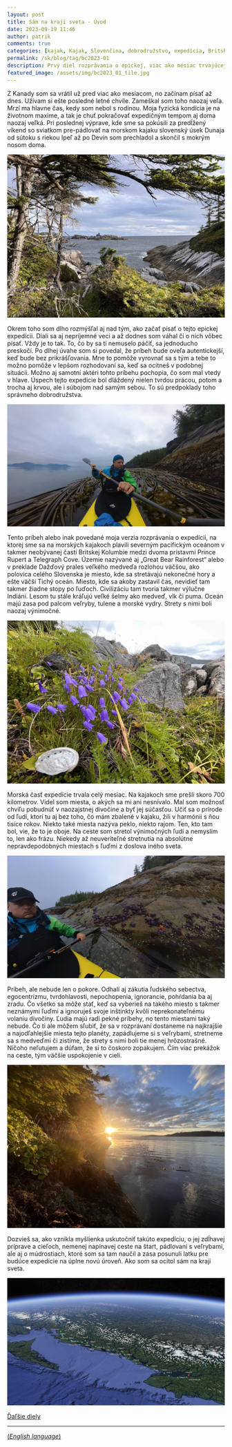 ```yaml
---
layout: post
title: Sám na kraji sveta - Úvod
date: 2023-09-19 11:46
author: patrik
comments: true
categories: [kajak, Kajak, Slovenčina, dobrodružstvo, expedícia, Britská Kolumbia, Kanada, medveď, tuleň, veľryba, outdoor]
permalink: /sk/blog/tag/bc2023-01
description: Prvý diel rozprávania o epickej, viac ako mesiac trvajúcej expedícii, na ktorej sme sa na morských kajakoch plavili severným Tichým oceánom v takmer neobývanej časti Britskej Kolumbie. Územie zvané Dažďový prales veľkého medveďa s rozlohou väčšou ako polovica celého Slovenska, sa mi stal na čas domovom.
featured_image: /assets/img/bc2023_01_tile.jpg
---
```

Z Kanady som sa vrátil už pred viac ako mesiacom, no začínam písať až dnes. Užívam si ešte posledné letné chvíle. Zameškal som toho naozaj veľa. Mrzí ma hlavne čas, kedy som nebol s rodinou. Moja fyzická kondícia je na životnom maxime, a tak je chuť pokračovať expedičným tempom aj doma naozaj veľká. Pri poslednej výprave, kde sme sa pokúsili za predĺžený víkend so sviatkom pre-pádlovať na morskom kajaku slovenský úsek Dunaja od sútoku s riekou Ipeľ až po Devín som prechladol a skončil s mokrým nosom doma.

![](/assets/img/IMG_5197.jpeg)

Okrem toho som dlho rozmýšľal aj nad tým, ako začať písať o tejto epickej expedícii. Diali sa aj nepríjemné veci a až dodnes som váhal či o nich vôbec písať. Vždy je to tak. To, čo by sa ti nemuselo páčiť, sa jednoducho preskočí. Po dlhej úvahe som si povedal, že príbeh bude oveľa autentickejší, keď bude bez prikrášľovania. Mne to pomôže vyrovnať sa s tým a tebe to možno pomôže v lepšom rozhodovaní sa, keď sa ocitneš v podobnej situácii. Možno aj samotní aktéri tohto príbehu pochopia, čo som mal vtedy v hlave. Úspech tejto expedície bol dláždený nielen tvrdou prácou, potom a trocha aj krvou, ale i súbojom nad samým sebou. To sú predpoklady toho správneho dobrodružstva.

![](/assets/img/IMG_094535.jpeg)

Tento príbeh alebo inak povedané moja verzia rozprávania o expedícii, na ktorej sme sa na morských kajakoch plavili severným pacifickým oceánom v takmer neobývanej časti Britskej Kolumbie medzi dvoma prístavmi Prince Rupert a Telegraph Cove. Územie nazývané aj „Great Bear Rainforest“ alebo v preklade Dažďový prales veľkého medveďa rozlohou väčšou, ako polovica celého Slovenska je miesto, kde sa stretávajú nekonečné hory a ešte väčší Tichý oceán. Miesto,  kde sa akoby zastavil čas, nevidieť tam takmer žiadne stopy po ľuďoch. Civilizáciu tam tvoria takmer výlučne Indiáni. Lesom tu stále kráľujú veľké šelmy ako medveď, vlk či puma. Oceán majú zasa pod palcom veľryby, tulene a morské vydry. Strety s nimi boli naozaj výnimočné.

![](/assets/img/IMG_4942.jpeg)

Morská časť expedície trvala celý mesiac. Na kajakoch sme prešli skoro 700 kilometrov. Videl som miesta, o akých sa mi ani nesnívalo. Mal som možnosť chvíľu pobudnúť v naozajstnej divočine a byť jej súčasťou. Učiť sa o prírode od ľudí, ktorí tu aj bez toho, čo mám zbalené v kajaku, žili v harmónii s ňou tisíce rokov. Niekto také miesta nazýva peklo, niekto rajom. Ten, kto tam bol, vie, že to je oboje. Na ceste som stretol výnimočných ľudí a nemyslím to, len ako frázu. Niekedy až neuveriteľné stretnutia na absolútne nepravdepodobných miestach s ľuďmi z doslova iného sveta.   

![](/assets/img/IMG_082508.jpeg)

Príbeh, ale nebude len o pokore. Odhalí aj zákutia ľudského sebectva, egocentrizmu, tvrdohlavosti, nepochopenia, ignorancie, pohŕdania ba aj zradu. Čo všetko sa môže stať, keď sa vyberieš na takého miesto s takmer neznámymi ľuďmi a ignoruješ svoje inštinkty kvôli neprekonateľnému volaniu divočiny. Ľudia majú radi pekné príbehy, no tento miestami taký nebude. Čo ti ale môžem sľubiť, že sa v rozprávaní dostaneme na najkrajšie a najodľahlejšie miesta tejto planéty, zapádlujeme si s veľrybami, stretneme sa s medveďmi či zistíme, že strety s nimi boli tie menej hrôzostrašné. Ničoho neľutujem a dúfam, že si to čoskoro zopakujem. Čím viac prekážok na ceste, tým väčšie uspokojenie v cieli. 

![](/assets/img/IMG_5509.jpeg)

Dozvieš sa, ako vznikla myšlienka uskutočniť takúto expedíciu, o jej zdĺhavej príprave a cieľoch, nemenej napínavej ceste na štart, pádlovaní s veľrybami, ale aj o múdrostiach, ktoré som sa tam naučil a zasa posunuli latku pre budúce expedície na úplne novú úroveň. Ako som sa ocitol sám na kraji sveta.

![](/assets/img/bc2023_map.jpg)

[Ďaľšie diely](/sk/blog/)

---
[(*English language*)](/en/blog/)